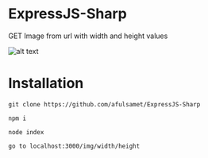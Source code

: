 # ExpressJS-Sharp
GET Image from url with width and height values

![alt text](https://s.put.re/T8QdHDbf.png)

# Installation

```
git clone https://github.com/afulsamet/ExpressJS-Sharp
```

```
npm i
```

```
node index
```

```
go to localhost:3000/img/width/height
```
